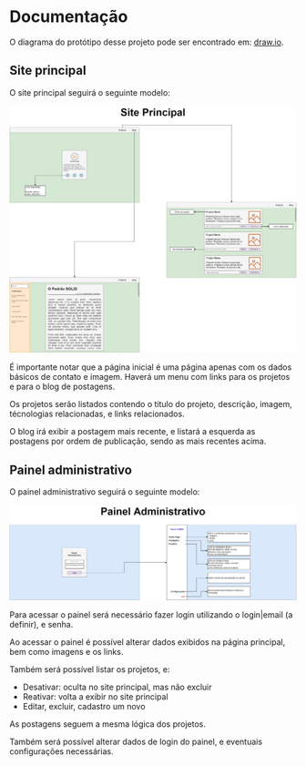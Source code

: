 # Documentação

O diagrama do protótipo desse projeto pode ser encontrado em: [draw.io](https://app.diagrams.net/#G1O4qk5Gn_U5tY-_QElEmTPN7BLe4y_kDI).

## Site principal

O site principal seguirá o seguinte modelo:

![Diagrama do site principal](./main.jpg)

É importante notar que a página inicial é uma página apenas com os dados básicos de contato e imagem.
Haverá um menu com links para os projetos e para o blog de postagens.

Os projetos serão listados contendo o titulo do projeto, descrição, imagem, técnologias relacionadas, e links relacionados.

O blog irá exibir a postagem mais recente, e listará a esquerda as postagens por ordem de publicação, sendo as mais recentes acima.


## Painel administrativo

O painel administrativo seguirá o seguinte modelo:

![Diagrama do painel administrativo](./admin.jpg)

Para acessar o painel será necessário fazer login utilizando o login|email (a definir), e senha.

Ao acessar o painel é possível alterar dados exibidos na página principal, bem como imagens e os links.

Também será possível listar os projetos, e:

- Desativar: oculta no site principal, mas não excluir
- Reativar: volta a exibir no site principal
- Editar, excluir, cadastro um novo

As postagens seguem a mesma lógica dos projetos.

Também será possível alterar dados de login do painel, e eventuais configurações necessárias.